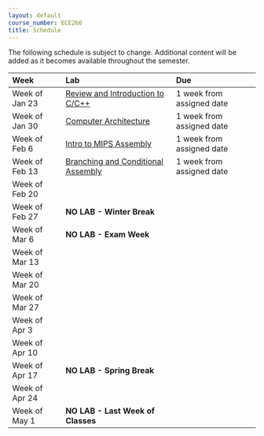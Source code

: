 ```yaml
---
layout: default
course_number: ECE260
title: Schedule
---
```


The following schedule is subject to change.
Additional content will be added as it becomes available throughout the semester.<br>


**Week**       | **Lab**                                                                                                                             |  **Due**                                                                                                                   
:--------------|:------------------------------------------------------------------------------------------------------------------------------------|:--------------------------    
Week of Jan 23 |  [Review and Introduction to C/C++](https://drive.google.com/a/ycp.edu/file/d/0B36p-YmqpYFWb2V3b1VOWVZwaHM/view?usp=sharing)        |  1 week from assigned date                                           
Week of Jan 30 |  [Computer Architecture](https://drive.google.com/a/ycp.edu/file/d/0B36p-YmqpYFWY2FFXzNaR1FldVk/view?usp=sharing)                   |  1 week from assigned date
Week of Feb 6  |  [Intro to MIPS Assembly](https://drive.google.com/a/ycp.edu/file/d/0B36p-YmqpYFWME9NTEw1SWJEUG8/view?usp=sharing)                  |  1 week from assigned date
Week of Feb 13 |  [Branching and Conditional Assembly](https://drive.google.com/a/ycp.edu/file/d/0B36p-YmqpYFWNzd0M3NTX0VpU2M/view?usp=sharing)      |  1 week from assigned date
Week of Feb 20 |                                                                                                                                     |
Week of Feb 27 |  **NO LAB - Winter Break**                                                                                                          |
Week of Mar 6  |  **NO LAB - Exam Week**                                                                                                             |  <!-- SIGCSE WEEK - no wednesday lab section -->                                                                                                  
Week of Mar 13 |                                                                                                                                     |
Week of Mar 20 |                                                                                                                                     |
Week of Mar 27 |                                                                                                                                     |
Week of Apr 3  |                                                                                                                                     |
Week of Apr 10 |                                                                                                                                     |
Week of Apr 17 |  **NO LAB - Spring Break**                                                                                                          |
Week of Apr 24 |                                                                                                                                     |
Week of May 1  |  **NO LAB - Last Week of Classes**                                                                                                  |
